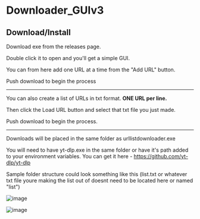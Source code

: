 # Downloader_GUIv3
**__Download/Install__**
-----------------------------------------------------------------------------------------------------------------------

Download exe from the releases page. 

Double click it to open and you'll get a simple GUI. 

You can from here add one URL at a time from the "Add URL" button.

Push download to begin the process

-----------------------------------------------------------------------------------------------------------------------

You can also create a list of URLs in txt format. __ONE URL per line.__ 

Then click the Load URL button and select that txt file you just made.

Push download to begin the process.

-----------------------------------------------------------------------------------------------------------------------

Downloads will be placed in the same folder as urllistdownloader.exe

You will need to have yt-dlp.exe in the same folder or have it's path added to your environment variables. You can get it here - https://github.com/yt-dlp/yt-dlp



Sample folder structure could look something like this (list.txt or whatever txt file youre making the list out of doesnt need to be located here or named "list")

![image](https://user-images.githubusercontent.com/55998857/235359927-62859423-eb60-46d4-b321-3b9e2c5149aa.png)

![image](https://user-images.githubusercontent.com/55998857/235358959-b712254c-8387-4ea8-887a-8d6052bd49a4.png)


